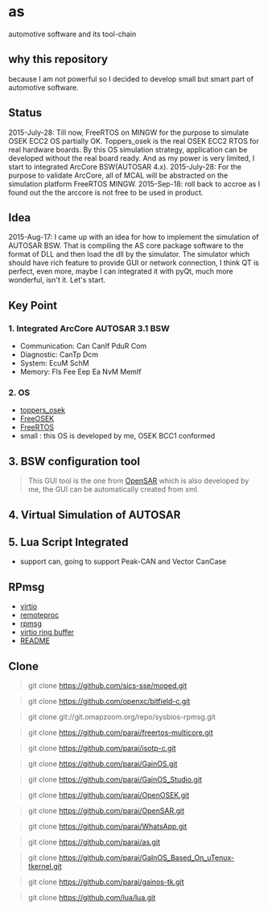 # as
automotive software and its tool-chain

## why this repository
because I am not powerful so I decided to develop small but smart part of automotive software.

## Status
2015-July-28: Till now, FreeRTOS on MINGW for the purpose to simulate OSEK ECC2 OS partially OK. Toppers_osek is the real OSEK ECC2 RTOS for real hardware boards. By this OS simulation strategy, application can be developed without the real board ready. And as my power is very limited, I start to integrated ArcCore BSW(AUTOSAR 4.x).
2015-July-28: For the purpose to validate ArcCore, all of MCAL will be abstracted on the simulation platform FreeRTOS MINGW.
2015-Sep-18: roll back to accroe as I found out the the arccore is not free to be used in product.


## Idea
2015-Aug-17: I came up with an idea for how to implement the simulation of AUTOSAR BSW. That is compiling the AS core package software to the format of DLL and then load the dll by the simulator. The simulator which should have rich feature to provide GUI or network connection, I think QT is perfect, even more, maybe I can integrated it with pyQt, much more wonderful, isn't it. Let's start.

## Key Point

### 1. Integrated ArcCore AUTOSAR 3.1 BSW
* Communication: Can CanIf PduR Com 
* Diagnostic: CanTp Dcm
* System: EcuM SchM
* Memory: Fls Fee Eep Ea NvM MemIf

### 2. OS 
* [toppers_osek](https://www.toppers.jp/osek-os.html)
* [FreeOSEK](http://opensek.sourceforge.net/)
* [FreeRTOS](http://www.freertos.org/)
* small : this OS is developed by me, OSEK BCC1 conformed

## 3. BSW configuration tool
> This GUI tool is the one from [OpenSAR](https://github.com/parai/OpenSAR.git) which is also developed by me, the GUI can be automatically created from xml.

## 4. Virtual Simulation of AUTOSAR

## 5. Lua Script Integrated
* support can, going to support Peak-CAN and Vector CanCase


## RPmsg
* [virtio](http://docs.oasis-open.org/virtio/virtio/v1.0/csprd01/virtio-v1.0-csprd01.pdf)
* [remoteproc](https://www.kernel.org/doc/Documentation/remoteproc.txt)
* [rpmsg](https://www.kernel.org/doc/Documentation/rpmsg.txt)
* [virtio ring buffer](http://www.ibm.com/developerworks/cn/linux/1402_caobb_virtio/)
* [README](./com/as.infrastructure/system/vm/readme.md)


## Clone
> git clone https://github.com/sics-sse/moped.git

> git clone https://github.com/openxc/bitfield-c.git

> git clone git://git.omapzoom.org/repo/sysbios-rpmsg.git

> git clone https://github.com/parai/freertos-multicore.git

> git clone https://github.com/parai/isotp-c.git

> git clone https://github.com/parai/GainOS.git

> git clone https://github.com/parai/GainOS_Studio.git

> git clone https://github.com/parai/OpenOSEK.git

> git clone https://github.com/parai/OpenSAR.git

> git clone https://github.com/parai/WhatsApp.git

> git clone https://github.com/parai/as.git

> git clone https://github.com/parai/GaInOS_Based_On_uTenux-tkernel.git

> git clone https://github.com/parai/gainos-tk.git

> git clone https://github.com/lua/lua.git

   
    

